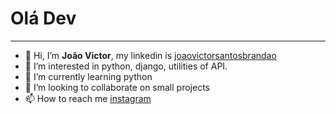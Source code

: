 # Olá Dev
***

- 👋 Hi, I’m **João Victor**, my linkedin is [joaovictorsantosbrandao](www.linkedin.com/in/joaovictorsantosbrandao)
- 👀 I’m interested in python, django, utilities of API.
- 🌱 I’m currently learning python
- 💞️ I’m looking to collaborate on small projects
- 📫 How to reach me [instagram](@j_victorsb)
<!---
Giigantte/Giigantte is a ✨ special ✨ repository because its `README.md` (this file) appears on your GitHub profile.
You can click the Preview link to take a look at your changes.
--->
